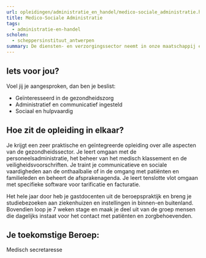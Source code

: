 ```yaml
---
url: opleidingen/administratie_en_handel/medico-sociale_administratie.html
title: Medico-Sociale Administratie
tags:
  - administratie-en-handel
scholen:
  - scheppersinstituut_antwerpen
summary: De diensten- en verzorgingssector neemt in onze maatschappij een steeds belangrijkere plaats in. Heel wat rusthuizen, revalidatiecentra, ziekenhuizen en psychiatrische instellingen zijn op zoek naar geëngageerde medewerkers voor de administratie en het onthaal.
---
```


## Iets voor jou?

Voel jij je aangesproken, dan ben je beslist:

- Geïnteresseerd in de gezondheidszorg
- Administratief en communicatief ingesteld
- Sociaal en hulpvaardig

## Hoe zit de opleiding in elkaar?

Je krijgt een zeer praktische en geïntegreerde opleiding over alle aspecten van de gezondheidssector. Je leert omgaan met de personeelsadministratie, het beheer van het medisch klassement en de veiligheidsvoorschriften. Je traint je communicatieve en sociale vaardigheden aan de onthaalbalie of in de omgang met patiënten en familieleden en beheert de afsprakenagenda. Je leert tenslotte vlot omgaan met specifieke software voor tarificatie en facturatie.

Het hele jaar door heb je gastdocenten uit de beroepspraktijk en breng je studiebezoeken aan ziekenhuizen en instellingen in binnen-en buitenland. Bovendien loop je 7 weken stage en maak je deel uit van de groep mensen die dagelijks instaat voor het contact met patiënten en zorgbehoevenden.

## Je toekomstige Beroep:

Medisch secretaresse
